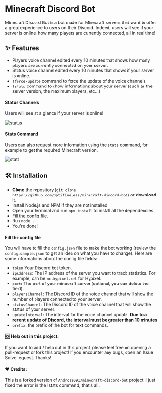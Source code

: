 # Minecraft Discord Bot

Minecraft Discord Bot is a bot made for Minecraft servers that want to offer a great experience to users on their Discord. Indeed, users will see if your server is online, how many players are currently connected, all in real time!

## ✨ Features

* Players voice channel edited every 10 minutes that shows how many players are currently connected on your server.
* Status voice channel edited every 10 minutes that shows if your server is online.
* `!force-update` command to force the update of the voice channels.
* `!stats` command to show informations about your server (such as the server version, the maximum players, etc...)

#### Status Channels

Users will see at a glance if your server is online!

![status](./examples/status-channels.png)

#### Stats Command

Users can also request more information using the `stats` command, for example to get the required Minecraft version.

![stats](./examples/stats-command.png)

## 🛠️ Installation

* **Clone** the repository (`git clone https://github.com/Optifineless/minecraft-discord-bot`) or **download** it.
* Install Node.js and NPM if they are not installed.
* Open your terminal and run `npm install` to install all the dependencies.
* [Fill the config file](#fill-the-config-file).
* Run `node .`
* You're done!
  
#### Fill the config file

You will have to fill the `config.json` file to make the bot working (review the `config.sample.json` to get an idea on what you have to change). Here are some informations about the config file fields:

* `token` Your Discord bot token.
* `ipAddress`: The IP address of the server you want to track statistics. For example, can be `mc.hypixel.net` for Hypixel.
* `port`: The port of your minecraft server (optional, you can delete the field).
* `playersChannel`: The Discord ID of the voice channel that will show the number of players connected to your server.
* `statusChannel`: The Discord ID of the voice channel that will show the status of your server.
* `updateInterval`: The interval for the voice channel update. **Due to a recent update of Discord, the interval must be greater than 10 minutes**
* `prefix`: the prefix of the bot for text commands.

#### 🆘 Help out in this project:
If you want to add / help out in this project, please feel free on opening a pull-request or fork this project!
If you encounter any bugs, open an Issue Solve request. Thanks!

#### ❤ Credits:
This is a forked version of `Androz2091/minecraft-discord-bot` project. I just fixed the error in the !stats command, that's all.
